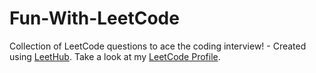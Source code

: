 # Fun-With-LeetCode
Collection of LeetCode questions to ace the coding interview! - Created using [LeetHub](https://github.com/QasimWani/LeetHub).
Take a look at my [LeetCode Profile](https://leetcode.com/philonasebastian44/).
